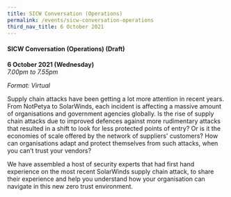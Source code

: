 ```yaml
---
title: SICW Conversation (Operations)
permalink: /events/sicw-conversation-operations
third_nav_title: 6 October 2021
---
```


#### **SICW Conversation (Operations) (Draft)**

**6 October 2021 (Wednesday)**  
*7.00pm to 7.55pm*

*Format: Virtual*

Supply chain attacks have been getting a lot more attention in recent years. From NotPetya to SolarWinds, each incident is affecting a massive amount of organisations and government agencies globally. Is the rise of supply chain attacks due to improved defences against more rudimentary attacks that resulted in a shift to look for less protected points of entry? Or is it the economies of scale offered by the network of  suppliers' customers? How can organisations adapt and protect themselves from such attacks, when you can’t trust your vendors? 

We have assembled a host of security experts that had first hand experience on the most recent SolarWinds supply chain attack, to share their experience and help you understand how your organisation can navigate in this new zero trust environment.